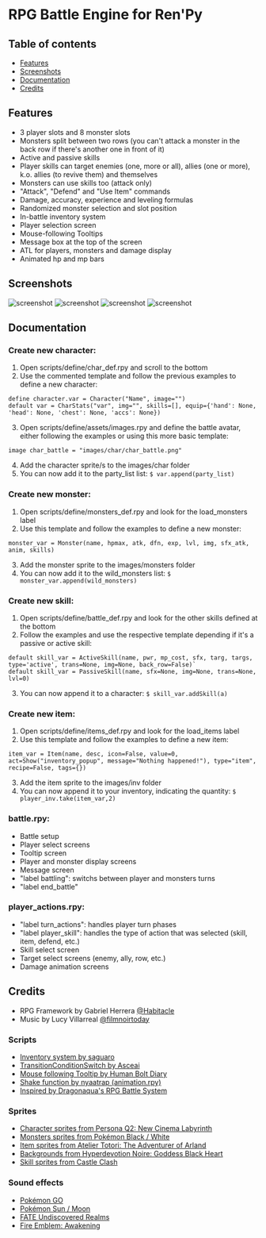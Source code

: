# RPG Battle Engine for Ren'Py

## Table of contents
* [Features](#features)
* [Screenshots](#screenshots)
* [Documentation](#documentation)
* [Credits](#credits)

## Features
* 3 player slots and 8 monster slots
* Monsters split between two rows (you can't attack a monster in the back row if there's another one in front of it)
* Active and passive skills
* Player skills can target enemies (one, more or all), allies (one or more), k.o. allies (to revive them) and themselves
* Monsters can use skills too (attack only)
* "Attack", "Defend" and "Use Item" commands
* Damage, accuracy, experience and leveling formulas
* Randomized monster selection and slot position
* In-battle inventory system
* Player selection screen
* Mouse-following Tooltips
* Message box at the top of the screen
* ATL for players, monsters and damage display
* Animated hp and mp bars

## Screenshots

![screenshot](https://i.ibb.co/H2wmjgc/image.png)
![screenshot](https://i.ibb.co/FzfYpzp/image.png)
![screenshot](https://i.ibb.co/Ybpbd4G/image.png)
![screenshot](https://i.ibb.co/VJ10kcn/image.png)

## Documentation

### Create new character:
1. Open scripts/define/char_def.rpy and scroll to the bottom
2. Use the commented template and follow the previous examples to define a new character:
```
define character.var = Character("Name", image="")
default var = CharStats("var", img="", skills=[], equip={'hand': None, 'head': None, 'chest': None, 'accs': None})
```
3. Open scripts/define/assets/images.rpy and define the battle avatar, either following the examples or using this more basic template:
```
image char_battle = "images/char/char_battle.png"
```
4. Add the character sprite/s to the images/char folder
5. You can now add it to the party_list list:
`$ var.append(party_list)`

### Create new monster:
1. Open scripts/define/monsters_def.rpy and look for the load_monsters label
2. Use this template and follow the examples to define a new monster:
```
monster_var = Monster(name, hpmax, atk, dfn, exp, lvl, img, sfx_atk, anim, skills)
```
3. Add the monster sprite to the images/monsters folder
4. You can now add it to the wild_monsters list:
`$ monster_var.append(wild_monsters)`

### Create new skill:
1. Open scripts/define/battle_def.rpy and look for the other skills defined at the bottom
2. Follow the examples and use the respective template depending if it's a passive or active skill:
```
default skill_var = ActiveSkill(name, pwr, mp_cost, sfx, targ, targs, type='active', trans=None, img=None, back_row=False)`
default skill_var = PassiveSkill(name, sfx=None, img=None, trans=None, lvl=0)
```
3. You can now append it to a character:
`$ skill_var.addSkill(a)`

### Create new item:
1. Open scripts/define/items_def.rpy and look for the load_items label
2. Use this template and follow the examples to define a new item:
```
item_var = Item(name, desc, icon=False, value=0, act=Show("inventory_popup", message="Nothing happened!"), type="item", recipe=False, tags={})
```
3. Add the item sprite to the images/inv folder
4. You can now append it to your inventory, indicating the quantity:
`$ player_inv.take(item_var,2)`

### battle.rpy:
* Battle setup
* Player select screens
* Tooltip screen
* Player and monster display screens
* Message screen
* "label battling": switchs between player and monsters turns
* "label end_battle"

### player_actions.rpy:
* "label turn_actions": handles player turn phases
* "label player_skill": handles the type of action that was selected (skill, item, defend, etc.)
* Skill select screen
* Target select screens (enemy, ally, row, etc.)
* Damage animation screens

## Credits
* RPG Framework by Gabriel Herrera [@Habitacle](https://github.com/Habitacle)
* Music by Lucy Villarreal [@filmnoirtoday](https://www.instagram.com/filmnoirtoday/)

### Scripts
* [Inventory system by saguaro](https://lemmasoft.renai.us/forums/viewtopic.php?t=25579)
* [TransitionConditionSwitch by Asceai](https://lemmasoft.renai.us/forums/viewtopic.php?t=26612)
* [Mouse following Tooltip by Human Bolt Diary](https://lemmasoft.renai.us/forums/viewtopic.php?t=47205)
* [Shake function by nyaatrap (animation.rpy)](https://github.com/nyaatrap/renpy-utilities)
* [Inspired by Dragonaqua's RPG Battle System](https://lemmasoft.renai.us/forums/viewtopic.php?t=57105)

### Sprites
* [Character sprites from Persona Q2: New Cinema Labyrinth](https://www.spriters-resource.com/3ds/personaq2newcinemalabyrinth/sheet/124365/)
* [Monsters sprites from Pokémon Black / White](https://www.spriters-resource.com/ds_dsi/pokemonblackwhite/sheet/34111/)
* [Item sprites from Atelier Totori: The Adventurer of Arland](https://www.spriters-resource.com/playstation_3/ateliertotoritheadventurerofarland/sheet/67913/)
* [Backgrounds from Hyperdevotion Noire: Goddess Black Heart](https://www.spriters-resource.com/pc_computer/hyperdevotionnoire/sheet/78589/)
* [Skill sprites from Castle Clash](https://www.spriters-resource.com/mobile/castleclash/sheet/61773/)

### Sound effects
* [Pokémon GO](https://www.sounds-resource.com/mobile/pokemongo/sound/7823/)
* [Pokémon Sun / Moon](https://www.sounds-resource.com/3ds/pokemonsunmoon/sound/12170/)
* [FATE Undiscovered Realms](https://www.sounds-resource.com/pc_computer/fateundiscoveredrealms/sound/19238/)
* [Fire Emblem: Awakening](https://www.sounds-resource.com/3ds/fireemblemawakening/sound/8431/)
